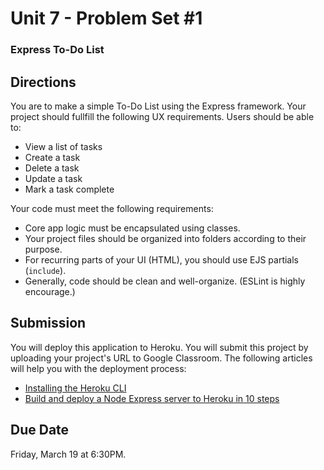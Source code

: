 # Unit 7 - Problem Set #1
### Express To-Do List

## Directions
You are to make a simple To-Do List using the Express framework. Your project should fullfill the following UX requirements. Users should be able to:
  * View a list of tasks
  * Create a task
  * Delete a task
  * Update a task
  * Mark a task complete

Your code must meet the following requirements:
  * Core app logic must be encapsulated using classes.
  * Your project files should be organized into folders according to their purpose.
  * For recurring parts of your UI (HTML), you should use EJS partials (`include`).
  * Generally, code should be clean and well-organize. (ESLint is highly encourage.)

## Submission
You will deploy this application to Heroku. You will submit this project by uploading your project's URL to Google Classroom. The following articles will help you with the deployment process:
  * [Installing the Heroku CLI](https://devcenter.heroku.com/articles/heroku-cli)
  * [Build and deploy a Node Express server to Heroku in 10 steps](https://medium.com/@grantspilsbury/build-and-deploy-a-node-express-server-to-heroku-in-10-steps-70c936ab15dc)

## Due Date
Friday, March 19 at 6:30PM.
